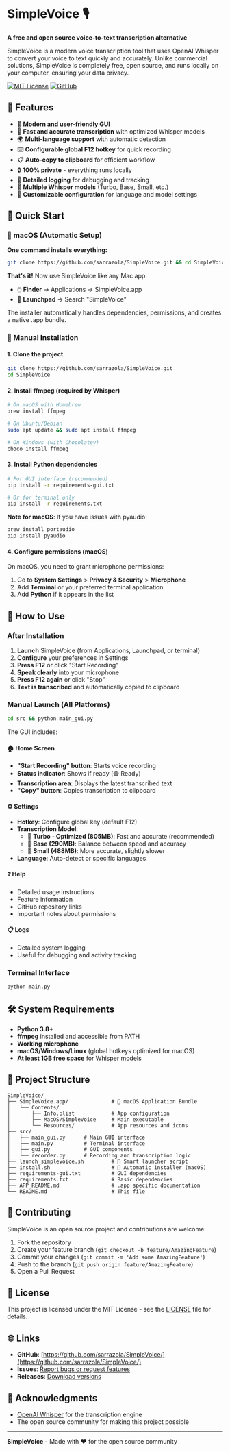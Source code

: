 # SimpleVoice 🎙️

**A free and open source voice-to-text transcription alternative**

SimpleVoice is a modern voice transcription tool that uses OpenAI Whisper to convert your voice to text quickly and accurately. Unlike commercial solutions, SimpleVoice is completely free, open source, and runs locally on your computer, ensuring your data privacy.

[![MIT License](https://img.shields.io/badge/License-MIT-blue.svg)](https://opensource.org/licenses/MIT)
[![GitHub](https://img.shields.io/badge/GitHub-sarrazola/SimpleVoice-black)](https://github.com/sarrazola/SimpleVoice/)

## 🌟 Features

- 🎤 **Modern and user-friendly GUI**
- 🚀 **Fast and accurate transcription** with optimized Whisper models
- 🌍 **Multi-language support** with automatic detection
- ⌨️ **Configurable global F12 hotkey** for quick recording
- 📋 **Auto-copy to clipboard** for efficient workflow
- 🔒 **100% private** - everything runs locally
- 📝 **Detailed logging** for debugging and tracking
- 🎯 **Multiple Whisper models** (Turbo, Base, Small, etc.)
- 🔧 **Customizable configuration** for language and model settings

## 🚀 Quick Start

### 🍎 macOS (Automatic Setup)

**One command installs everything:**

```bash
git clone https://github.com/sarrazola/SimpleVoice.git && cd SimpleVoice && ./install.sh
```

**That's it!** Now use SimpleVoice like any Mac app:
- 🖱️ **Finder** → Applications → SimpleVoice.app
- 🚀 **Launchpad** → Search "SimpleVoice"  


The installer automatically handles dependencies, permissions, and creates a native .app bundle.

### 📖 Manual Installation 

#### 1. Clone the project
```bash
git clone https://github.com/sarrazola/SimpleVoice.git
cd SimpleVoice
```

#### 2. Install ffmpeg (required by Whisper)
```bash
# On macOS with Homebrew
brew install ffmpeg

# On Ubuntu/Debian
sudo apt update && sudo apt install ffmpeg

# On Windows (with Chocolatey)
choco install ffmpeg
```

#### 3. Install Python dependencies
```bash
# For GUI interface (recommended)
pip install -r requirements-gui.txt

# Or for terminal only
pip install -r requirements.txt
```

**Note for macOS**: If you have issues with pyaudio:
```bash
brew install portaudio 
pip install pyaudio
```

#### 4. Configure permissions (macOS)
On macOS, you need to grant microphone permissions:
1. Go to **System Settings** > **Privacy & Security** > **Microphone**
2. Add **Terminal** or your preferred terminal application
3. Add **Python** if it appears in the list

## 🎯 How to Use

### After Installation
1. **Launch** SimpleVoice (from Applications, Launchpad, or terminal)
2. **Configure** your preferences in Settings
3. **Press F12** or click "Start Recording"
4. **Speak clearly** into your microphone
5. **Press F12 again** or click "Stop"
6. **Text is transcribed** and automatically copied to clipboard

### Manual Launch (All Platforms)
```bash
cd src && python main_gui.py
```

The GUI includes:

#### 🏠 **Home Screen**
- **"Start Recording" button**: Starts voice recording
- **Status indicator**: Shows if ready (🟢 Ready)
- **Transcription area**: Displays the latest transcribed text
- **"Copy" button**: Copies transcription to clipboard

#### ⚙️ **Settings**
- **Hotkey**: Configure global key (default F12)
- **Transcription Model**: 
  - 🚀 **Turbo - Optimized (805MB)**: Fast and accurate (recommended)
  - 📱 **Base (290MB)**: Balance between speed and accuracy
  - 🔬 **Small (488MB)**: More accurate, slightly slower
- **Language**: Auto-detect or specific languages

#### ❓ **Help**
- Detailed usage instructions
- Feature information
- GitHub repository links
- Important notes about permissions

#### 📋 **Logs**
- Detailed system logging
- Useful for debugging and activity tracking

### Terminal Interface
```bash
python main.py
```

## 🛠️ System Requirements

- **Python 3.8+**
- **ffmpeg** installed and accessible from PATH
- **Working microphone**
- **macOS/Windows/Linux** (global hotkeys optimized for macOS)
- **At least 1GB free space** for Whisper models

## 📁 Project Structure

```
SimpleVoice/
├── SimpleVoice.app/              # 🍎 macOS Application Bundle
│   └── Contents/
│       ├── Info.plist            # App configuration
│       ├── MacOS/SimpleVoice     # Main executable
│       └── Resources/            # App resources and icons
├── src/
│   ├── main_gui.py      # Main GUI interface
│   ├── main.py          # Terminal interface
│   ├── gui.py           # GUI components
│   └── recorder.py      # Recording and transcription logic
├── launch_simplevoice.sh         # 🚀 Smart launcher script
├── install.sh                    # 🔧 Automatic installer (macOS)
├── requirements-gui.txt          # GUI dependencies
├── requirements.txt              # Basic dependencies
├── APP_README.md                 # .app specific documentation
└── README.md                     # This file
```

## 🤝 Contributing

SimpleVoice is an open source project and contributions are welcome:

1. Fork the repository
2. Create your feature branch (`git checkout -b feature/AmazingFeature`)
3. Commit your changes (`git commit -m 'Add some AmazingFeature'`)
4. Push to the branch (`git push origin feature/AmazingFeature`)
5. Open a Pull Request

## 📄 License

This project is licensed under the MIT License - see the [LICENSE](LICENSE) file for details.

## 🌐 Links

- **GitHub**: [https://github.com/sarrazola/SimpleVoice/](https://github.com/sarrazola/SimpleVoice/)
- **Issues**: [Report bugs or request features](https://github.com/sarrazola/SimpleVoice/issues)
- **Releases**: [Download versions](https://github.com/sarrazola/SimpleVoice/releases)

## 🙏 Acknowledgments

- [OpenAI Whisper](https://github.com/openai/whisper) for the transcription engine
- The open source community for making this project possible

---

**SimpleVoice** - Made with ❤️ for the open source community 